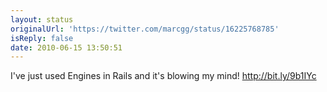 ```yaml
---
layout: status
originalUrl: 'https://twitter.com/marcgg/status/16225768785'
isReply: false
date: 2010-06-15 13:50:51
---
```


I've just used Engines in Rails and it's blowing my mind!  http://bit.ly/9b1IYc
